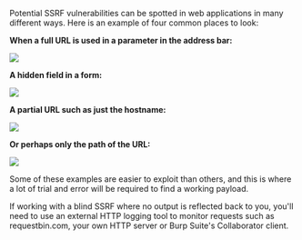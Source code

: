 Potential SSRF vulnerabilities can be spotted in web applications in many different ways. Here is an example of four common places to look:

**When a full URL is used in a parameter in the address bar:**

![](https://tryhackme-images.s3.amazonaws.com/user-uploads/5efe36fb68daf465530ca761/room-content/956e1914b116cbc9e564e3bb3d9ab50a.png)  

**A hidden field in a form:**

![](https://tryhackme-images.s3.amazonaws.com/user-uploads/5efe36fb68daf465530ca761/room-content/237696fc8e405d25d4fc7bbcc67919f0.png)  

**A partial URL such as just the hostname:**

![](https://tryhackme-images.s3.amazonaws.com/user-uploads/5efe36fb68daf465530ca761/room-content/f3c387849e91a4f15a7b59ff7324be75.png)

  

**Or perhaps only the path of the URL:**

![](https://tryhackme-images.s3.amazonaws.com/user-uploads/5efe36fb68daf465530ca761/room-content/3fd583950617f7a3713a107fcb4cfa49.png)

Some of these examples are easier to exploit than others, and this is where a lot of trial and error will be required to find a working payload.

If working with a blind SSRF where no output is reflected back to you, you'll need to use an external HTTP logging tool to monitor requests such as requestbin.com, your own HTTP server or Burp Suite's Collaborator client.
